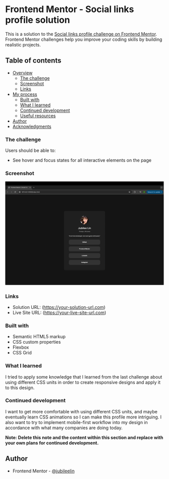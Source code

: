 # Frontend Mentor - Social links profile solution

This is a solution to the [Social links profile challenge on Frontend Mentor](https://www.frontendmentor.io/challenges/social-links-profile-UG32l9m6dQ). Frontend Mentor challenges help you improve your coding skills by building realistic projects. 

## Table of contents

- [Overview](#overview)
  - [The challenge](#the-challenge)
  - [Screenshot](#screenshot)
  - [Links](#links)
- [My process](#my-process)
  - [Built with](#built-with)
  - [What I learned](#what-i-learned)
  - [Continued development](#continued-development)
  - [Useful resources](#useful-resources)
- [Author](#author)
- [Acknowledgments](#acknowledgments)

### The challenge

Users should be able to:

- See hover and focus states for all interactive elements on the page

### Screenshot

![](./social-links-profile-screenshot.png)

### Links

- Solution URL: (https://your-solution-url.com)
- Live Site URL: (https://your-live-site-url.com)

### Built with

- Semantic HTML5 markup
- CSS custom properties
- Flexbox
- CSS Grid

### What I learned

I tried to apply some knowledge that I learned from the last challenge about using different CSS units in order to create responsive designs and apply it to this design. 

### Continued development

I want to get more comfortable with using different CSS units, and maybe eventually learn CSS animations so I can make this profile more intriguing. I also want to try to implement mobile-first workflow into my design in accordance with what many companies are doing today.

**Note: Delete this note and the content within this section and replace with your own plans for continued development.**

## Author
- Frontend Mentor - [@jubileelin](https://www.frontendmentor.io/profile/jubileelin)
